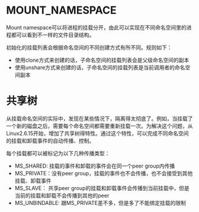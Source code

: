 # MOUNT_NAMESPACE

Mount namespace可以将进程的挂载分开，由此可以实现在不同命名空间里的进程都可以看到不一样的文件目录结构。

初始化的挂载列表会根据命名空间的不同创建方式有所不同。规则如下：

- 使用clone方式来创建的话，子命名空间的挂载列表会是父级命名空间的副本
- 使用unshare方式来创建的话，子命名空间的挂载列表是当前调用者的命名空间副本

# 共享树

从挂载命名空间的实际中，发现在某些情况下，隔离得太彻底了。例如，当挂载了一个新的磁盘之后，需要每个命名空间都需要重新挂载一次。为解决这个问题，从Linux2.6.15开始，增加了共享树得特性。通过这个特性，可以完成不同命名空间的挂载和卸载事件的自动传播、控制。

每个挂载都可以被标记为以下几种传播类型：

- MS_SHARED: 挂载的事件和卸载的事件会在同一个peer group内传播
- MS_PRIVATE：没有peer group，挂载的事件也不会传播，也不会接受到其他挂载、卸载事件
- MS_SLAVE： 共享peer group的挂载和卸载事件会传播到当前挂载中，但是当前的挂载和卸载不会传播到其他的peer
- MS_UNBINDABLE: 跟MS_PRIVATE差不多，但是多了不能绑定挂载的限制